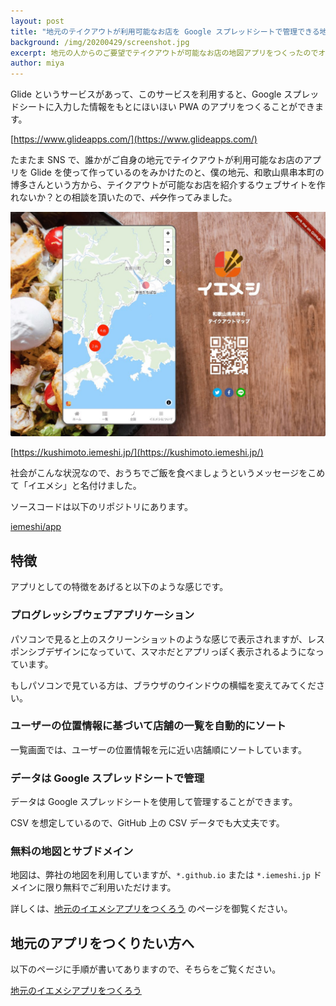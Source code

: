 ```yaml
---
layout: post
title: "地元のテイクアウトが利用可能なお店を Google スプレッドシートで管理できる地図アプリをつくりました。"
background: /img/20200429/screenshot.jpg
excerpt: 地元の人からのご要望でテイクアウトが可能なお店の地図アプリをつくったのでオープンソースで公開しました。
author: miya
---
```


Glide というサービスがあって、このサービスを利用すると、Google スプレッドシートに入力した情報をもとにほいほい PWA のアプリをつくることができます。

[https://www.glideapps.com/](https://www.glideapps.com/)

たまたま SNS で、誰かがご自身の地元でテイクアウトが利用可能なお店のアプリを Glide を使って作っているのをみかけたのと、僕の地元、和歌山県串本町の博多さんという方から、テイクアウトが可能なお店を紹介するウェブサイトを作れないか？との相談を頂いたので、~~パク~~作ってみました。

[![](/img/20200429/screenshot.jpg)](https://kushimoto.iemeshi.jp/)

[https://kushimoto.iemeshi.jp/](https://kushimoto.iemeshi.jp/)

社会がこんな状況なので、おうちでご飯を食べましょうというメッセージをこめて「イエメシ」と名付けました。

ソースコードは以下のリポジトリにあります。

[iemeshi/app](https://github.com/iemeshi/app)

## 特徴

アプリとしての特徴をあげると以下のような感じです。

### プログレッシブウェブアプリケーション

パソコンで見ると上のスクリーンショットのような感じで表示されますが、レスポンシブデザインになっていて、スマホだとアプリっぽく表示されるようになっています。

もしパソコンで見ている方は、ブラウザのウインドウの横幅を変えてみてください。

### ユーザーの位置情報に基づいて店舗の一覧を自動的にソート

一覧画面では、ユーザーの位置情報を元に近い店舗順にソートしています。

### データは Google スプレッドシートで管理

データは Google スプレッドシートを使用して管理することができます。

CSV を想定しているので、GitHub 上の CSV データでも大丈夫です。

### 無料の地図とサブドメイン

地図は、弊社の地図を利用していますが、`*.github.io` または `*.iemeshi.jp` ドメインに限り無料でご利用いただけます。

詳しくは、[地元のイエメシアプリをつくろう](https://iemeshi.jp/develop.html) のページを御覧ください。

## 地元のアプリをつくりたい方へ

以下のページに手順が書いてありますので、そちらをご覧ください。

[地元のイエメシアプリをつくろう](https://iemeshi.jp/develop.html)
